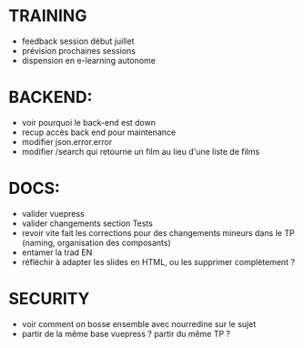 # TRAINING
- feedback session début juillet
- prévision prochaines sessions
- dispension en e-learning autonome

# BACKEND:
- voir pourquoi le back-end est down
- recup accès back end pour maintenance
- modifier json.error.error
- modifier /search qui retourne un film au lieu d'une liste de films

# DOCS:
- valider vuepress
- valider changements section Tests
- revoir vite fait les corrections pour des changements mineurs dans le TP (naming, organisation des composants)
- entamer la trad EN
- réfléchir à adapter les slides en HTML, ou les supprimer complètement ?

# SECURITY
- voir comment on bosse ensemble avec nourredine sur le sujet
- partir de la même base vuepress ? partir du même TP ?
